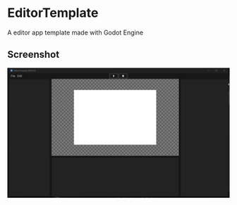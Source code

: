 # EditorTemplate
A editor app template made with Godot Engine

## Screenshot
![main_ui.png](./.screenshots/main_ui.png)
